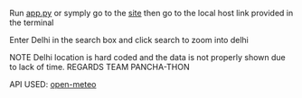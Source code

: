 Run [app.py](app.py)  or symply go to the [site](https://pschauhan.co/)
then go to the local host link provided in the terminal


Enter Delhi in the search box and click search to zoom into delhi

NOTE Delhi location is hard coded and the data is not properly shown due to lack of time.
REGARDS
TEAM PANCHA-THON


API USED: [open-meteo](https://open-meteo.com)
